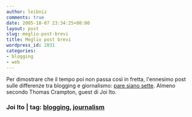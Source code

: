 ```yaml
---
author: leibniz
comments: true
date: 2005-10-07 23:34:25+00:00
layout: post
slug: meglio-post-brevi
title: Meglio post brevi
wordpress_id: 2031
categories:
- blogging
- web
---
```


Per dimostrare che il tempo poi non passa così in fretta, l'ennesimo post sulle differenze tra blogging e giornalismo: [pare siano sette](http://joi.ito.com/archives/2005/10/04/blogging_vs_journalism.html). Almeno secondo Thomas Crampton, guest di Joi Ito.


### Joi Ito | tag: [blogging](http://www.technorati.com/tags/blogging), [journalism](http://www.technorati.com/tags/journalism)
